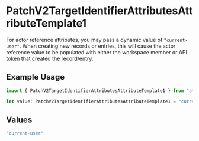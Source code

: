 # PatchV2TargetIdentifierAttributesAttributeTemplate1

For actor reference attributes, you may pass a dynamic value of `"current-user"`. When creating new records or entries, this will cause the actor reference value to be populated with either the workspace member or API token that created the record/entry.

## Example Usage

```typescript
import { PatchV2TargetIdentifierAttributesAttributeTemplate1 } from "attio-js/models/operations";

let value: PatchV2TargetIdentifierAttributesAttributeTemplate1 = "current-user";
```

## Values

```typescript
"current-user"
```